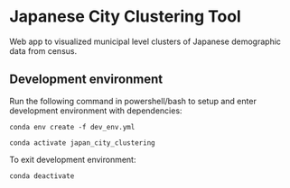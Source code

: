 # Japanese City Clustering Tool

Web app to visualized municipal level clusters of Japanese demographic data from census.

## Development environment

Run the following command in powershell/bash to setup and enter development environment with dependencies:

`conda env create -f dev_env.yml`

`conda activate japan_city_clustering`

To exit development environment:

`conda deactivate`